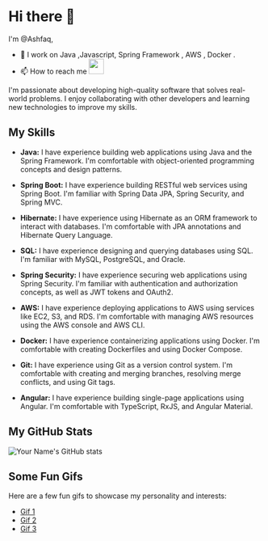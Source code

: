 <!---
DarkSharkAsh/DarkSharkAsh is a ✨ special ✨ repository because its `README.md` (this file) appears on your GitHub profile.
You can click the Preview link to take a look at your changes.
- 🌱 I’m currently learning ...
- 💞️ I’m looking to collaborate on ...
--->

  # Hi there 👋

I'm @Ashfaq,
- 👀 I work on Java ,Javascript, Spring Framework , AWS , Docker .
- 📫 How to reach me   <a href="https://www.linkedin.com/in/b-s-mohammed-ashfaq-519860225/"><img src="https://your-image-url.com" width="30" height="30"></a>
  
  
I'm passionate about developing high-quality software that solves real-world problems. I enjoy collaborating with other developers and learning new technologies to improve my skills.

## My Skills

- **Java:** I have experience building web applications using Java and the Spring Framework. I'm comfortable with object-oriented programming concepts and design patterns.

- **Spring Boot:** I have experience building RESTful web services using Spring Boot. I'm familiar with Spring Data JPA, Spring Security, and Spring MVC.

- **Hibernate:** I have experience using Hibernate as an ORM framework to interact with databases. I'm comfortable with JPA annotations and Hibernate Query Language.

- **SQL:** I have experience designing and querying databases using SQL. I'm familiar with MySQL, PostgreSQL, and Oracle.

- **Spring Security:** I have experience securing web applications using Spring Security. I'm familiar with authentication and authorization concepts, as well as JWT tokens and OAuth2.

- **AWS:** I have experience deploying applications to AWS using services like EC2, S3, and RDS. I'm comfortable with managing AWS resources using the AWS console and AWS CLI.

- **Docker:** I have experience containerizing applications using Docker. I'm comfortable with creating Dockerfiles and using Docker Compose.

- **Git:** I have experience using Git as a version control system. I'm comfortable with creating and merging branches, resolving merge conflicts, and using Git tags.

- **Angular:** I have experience building single-page applications using Angular. I'm comfortable with TypeScript, RxJS, and Angular Material.

## My GitHub Stats

![Your Name's GitHub stats](https://github-readme-stats.vercel.app/api?username=yourusername&show_icons=true&theme=dark)

## Some Fun Gifs

Here are a few fun gifs to showcase my personality and interests:

- [Gif 1](https://media.giphy.com/media/13HgwGsXF0aiGY/giphy.gif)
- [Gif 2](https://media.giphy.com/media/3ohzdUi5U8LBb4GDgI/giphy.gif)
- [Gif 3](https://media.giphy.com/media/xUySTNnFMFvZk/giphy.gif)


